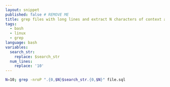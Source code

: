 ```yaml
---
layout: snippet
published: false # REMOVE ME
title: grep files with long lines and extract N characters of context around the match
tags:
  - bash
  - linux
  - grep
language: bash
variables:
  search_str:
    replace: $search_str
  num_lines:
    replace: '10'
---
```


```bash
N=10; grep -nroP ".{0,$N}$search_str.{0,$N}" file.sql
```